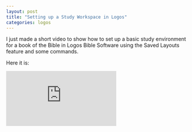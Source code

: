 ```yaml
---
layout: post
title: "Setting up a Study Workspace in Logos"
categories: logos
---
```


I just made a short video to show how to set up a basic study environment for a book of the Bible in Logos Bible Software using the Saved Layouts feature and some commands.

Here it is:

<iframe src="https://www.youtube.com/embed/DHvZ8vvRWkI?rel=0" frameborder="0" allowfullscreen></iframe>